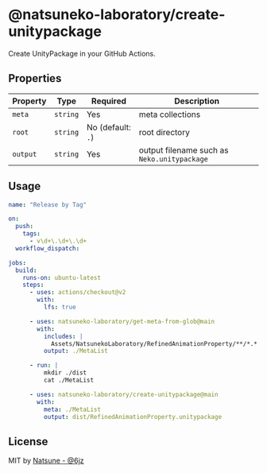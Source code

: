 # @natsuneko-laboratory/create-unitypackage

Create UnityPackage in your GitHub Actions.

## Properties

| Property | Type     | Required          | Description                                 |
| -------- | -------- | ----------------- | ------------------------------------------- |
| `meta`   | `string` | Yes               | meta collections                            |
| `root`   | `string` | No (default: `.`) | root directory                              |
| `output` | `string` | Yes               | output filename such as `Neko.unitypackage` |

## Usage

```yaml
name: "Release by Tag"

on:
  push:
    tags:
      - v\d+\.\d+\.\d+
  workflow_dispatch:

jobs:
  build:
    runs-on: ubuntu-latest
    steps:
      - uses: actions/checkout@v2
        with:
          lfs: true

      - uses: natsuneko-laboratory/get-meta-from-glob@main
        with:
          includes: |
            Assets/NatsunekoLaboratory/RefinedAnimationProperty/**/*.*
          output: ./MetaList

      - run: |
          mkdir ./dist
          cat ./MetaList

      - uses: natsuneko-laboratory/create-unitypackage@main
        with:
          meta: ./MetaList
          output: dist/RefinedAnimationProperty.unitypackage
```

## License

MIT by [Natsune - @6jz](https://twitter.com/6jz)
